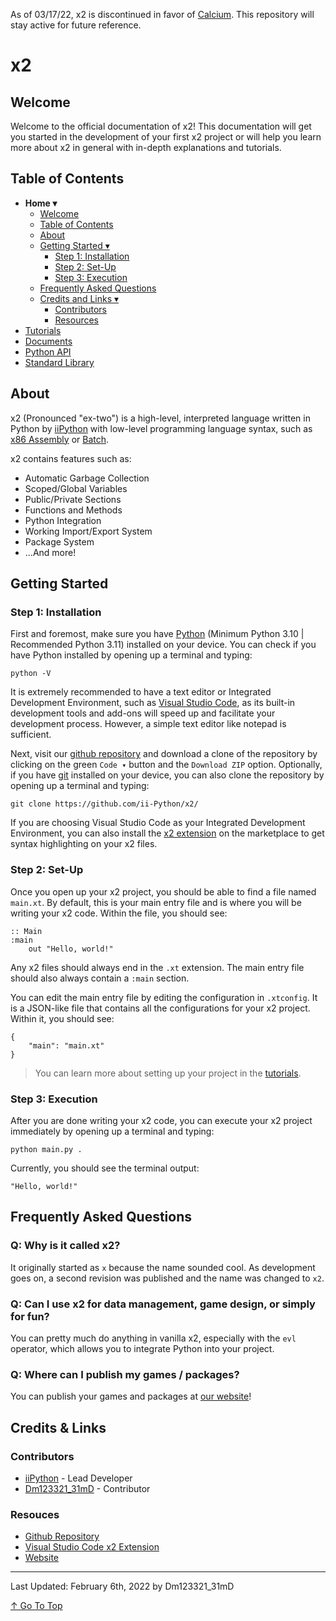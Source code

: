 As of 03/17/22, x2 is discontinued in favor of [Calcium](https://github.com/dm12332131md/calcium).
This repository will stay active for future reference.

# x2

## Welcome

Welcome to the official documentation of x2! This documentation will get you started in the development of your first x2 project or will help you learn more about x2 in general with in-depth explanations and tutorials.

## Table of Contents

- **Home ▾**
    - [Welcome](#welcome)
    - [Table of Contents](#table-of-contents)
    - [About](#about)
    - [Getting Started ▾](#getting-started)
        - [Step 1: Installation](#step-1-installation)
        - [Step 2: Set-Up](#step-2-set-up)
        - [Step 3: Execution](#step-3-execution)
    - [Frequently Asked Questions](#frequently-asked-questions)
    - [Credits and Links ▾](#credits--links)
        - [Contributors](#contributors)
        - [Resources](#resources)
- [Tutorials](./md/tutorials.md)
- [Documents](./md/documents.md)
- [Python API](./md/pythonAPI.md)
- [Standard Library](./md/standardLibrary.md)

## About

x2 (Pronounced "ex-two") is a high-level, interpreted language written in Python by [iiPython](https://github.com/ii-Python/) with low-level programming language syntax, such as [x86 Assembly](https://en.wikipedia.org/wiki/X86_assembly_language) or [Batch](https://en.wikipedia.org/wiki/Batch_file).

x2 contains features such as:
- Automatic Garbage Collection
- Scoped/Global Variables
- Public/Private Sections
- Functions and Methods
- Python Integration
- Working Import/Export System
- Package System
- ...And more!

## Getting Started

### Step 1: Installation

First and foremost, make sure you have [Python](https://python.org/downloads/) (Minimum Python 3.10 | Recommended Python 3.11) installed on your device. You can check if you have Python installed by opening up a terminal and typing:

```
python -V
```

It is extremely recommended to have a text editor or Integrated Development Environment, such as [Visual Studio Code](https://code.visualstudio.com/), as its built-in development tools and add-ons will speed up and facilitate your development process. However, a simple text editor like notepad is sufficient.

Next, visit our [github repository](https://github.com/ii-Python/x2/) and download a clone of the repository by clicking on the green `Code ▾` button and the `Download ZIP` option. Optionally, if you have [git](https://git-scm.com/) installed on your device, you can also clone the repository by opening up a terminal and typing:

```
git clone https://github.com/ii-Python/x2/
```

If you are choosing Visual Studio Code as your Integrated Development Environment, you can also install the [x2 extension](https://marketplace.visualstudio.com/items?itemName=iiPython.x2) on the marketplace to get syntax highlighting on your x2 files.

### Step 2: Set-Up

Once you open up your x2 project, you should be able to find a file named `main.xt`. By default, this is your main entry file and is where you will be writing your x2 code. Within the file, you should see:

```xt
:: Main
:main
    out "Hello, world!"
```

Any x2 files should always end in the `.xt` extension. The main entry file should also always contain a `:main` section.

You can edit the main entry file by editing the configuration in `.xtconfig`. It is a JSON-like file that contains all the configurations for your x2 project. Within it, you should see:

```xtconfig
{
    "main": "main.xt"
}
```

> You can learn more about setting up your project in the [tutorials](./md/tutorials.md).

### Step 3: Execution

After you are done writing your x2 code, you can execute your x2 project immediately by opening up a terminal and typing:

```
python main.py .
```

Currently, you should see the terminal output:

```
"Hello, world!"
```

## Frequently Asked Questions

### Q: Why is it called x2?

It originally started as `x` because the name sounded cool. As development goes on, a second revision was published and the name was changed to `x2`.

### Q: Can I use x2 for data management, game design, or simply for fun?

You can pretty much do anything in vanilla x2, especially with the `evl` operator, which allows you to integrate Python into your project.

### Q: Where can I publish my games / packages?

You can publish your games and packages at [our website](https://x2.iipython.cf/)!

## Credits & Links

### Contributors

- [iiPython](https://github.com/ii-Python/) - Lead Developer
- [Dm123321_31mD](https://github.com/Dm12332131mD) - Contributor

### Resouces

- [Github Repository](https://github.com/ii-Python/x2)
- [Visual Studio Code x2 Extension](https://marketplace.visualstudio.com/items?itemName=iiPython.x2)
- [Website](https://x2.iipython.cf/)

---

Last Updated: February 6th, 2022 by Dm123321_31mD

[↑ Go To Top](#x2)
